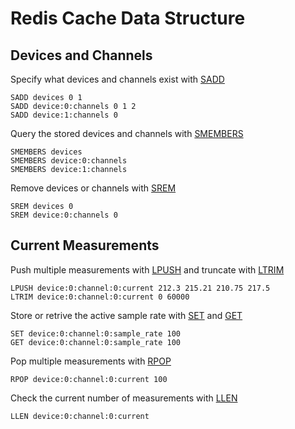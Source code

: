 # Redis Cache Data Structure

## Devices and Channels

Specify what devices and channels exist with [SADD](https://redis.io/commands/sadd)

    SADD devices 0 1
    SADD device:0:channels 0 1 2
    SADD device:1:channels 0

Query the stored devices and channels with [SMEMBERS](https://redis.io/commands/smembers)

    SMEMBERS devices
    SMEMBERS device:0:channels
    SMEMBERS device:1:channels

Remove devices or channels with [SREM](https://redis.io/commands/srem)

    SREM devices 0
    SREM device:0:channels 0

## Current Measurements

Push multiple measurements with [LPUSH](https://redis.io/commands/lpush) and truncate with [LTRIM](https://redis.io/commands/ltrim)

    LPUSH device:0:channel:0:current 212.3 215.21 210.75 217.5
    LTRIM device:0:channel:0:current 0 60000

Store or retrive the active sample rate with [SET](https://redis.io/commands/set) and [GET](https://redis.io/commands/get)

    SET device:0:channel:0:sample_rate 100
    GET device:0:channel:0:sample_rate 100

Pop multiple measurements with [RPOP](https://redis.io/commands/rpop)

    RPOP device:0:channel:0:current 100

Check the current number of measurements with [LLEN](https://redis.io/commands/llen)

    LLEN device:0:channel:0:current
